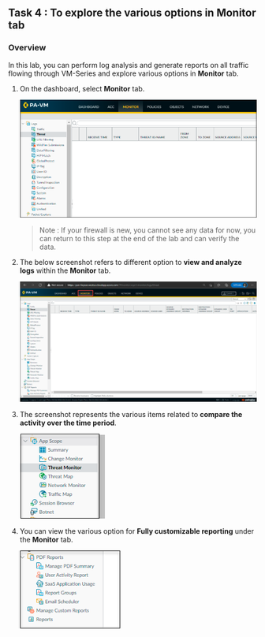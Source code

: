 ## Task 4 : To explore the various options in Monitor tab

### Overview

In this lab, you can perform log analysis and generate reports on all traffic flowing through VM-Series and explore various options in **Monitor** tab.

1. On the dashboard, select **Monitor** tab.

    ![](../images/image013.png)
    
    >Note : If your firewall is new, you cannot see any data for now, you can return to this step at the end of the lab and can verify the data.

1. The below screenshot refers to different option to **view and analyze logs** within the **Monitor** tab.

    ![](../images/image014.png)
     
1. The screenshot represents the various items  related to **compare the activity over the time period**.

    ![](../images/image015.png)
     
1. You can view the various option for **Fully customizable reporting** under the **Monitor** tab.

    ![](../images/image016.png)
